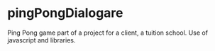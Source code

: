# pingPongDialogare
Ping Pong game part of a project for a client, a tuition school. Use of javascript and libraries. 
